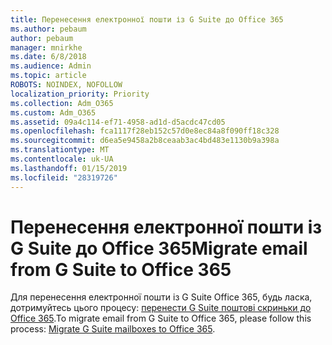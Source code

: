 ```yaml
---
title: Перенесення електронної пошти із G Suite до Office 365
ms.author: pebaum
author: pebaum
manager: mnirkhe
ms.date: 6/8/2018
ms.audience: Admin
ms.topic: article
ROBOTS: NOINDEX, NOFOLLOW
localization_priority: Priority
ms.collection: Adm_O365
ms.custom: Adm_O365
ms.assetid: 09a4c114-ef71-4958-ad1d-d5acdc47cd05
ms.openlocfilehash: fca1117f28eb152c57d0e8ec84a8f090ff18c328
ms.sourcegitcommit: d6ea5e9458a2b8ceaab3ac4bd483e1130b9a398a
ms.translationtype: MT
ms.contentlocale: uk-UA
ms.lasthandoff: 01/15/2019
ms.locfileid: "28319726"
---
```

# <a name="migrate-email-from-g-suite-to-office-365"></a><span data-ttu-id="1e861-102">Перенесення електронної пошти із G Suite до Office 365</span><span class="sxs-lookup"><span data-stu-id="1e861-102">Migrate email from G Suite to Office 365</span></span>

<span data-ttu-id="1e861-103">Для перенесення електронної пошти із G Suite Office 365, будь ласка, дотримуйтесь цього процесу: [перенести G Suite поштові скриньки до Office 365](https://support.office.com/en-us/article/migrate-g-suite-mailboxes-to-office-365-665dc56c-581c-4e35-8028-6bc1e8497016).</span><span class="sxs-lookup"><span data-stu-id="1e861-103">To migrate email from G Suite to Office 365, please follow this process: [Migrate G Suite mailboxes to Office 365](https://support.office.com/en-us/article/migrate-g-suite-mailboxes-to-office-365-665dc56c-581c-4e35-8028-6bc1e8497016).</span></span>
  

